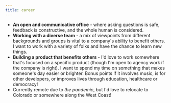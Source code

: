 ```yaml
---
title: career
---
```


- **An open and communicative office** - where asking questions is safe, feedback is constructive, and the whole human is considered.
- **Working with a diverse team** - a mix of viewpoints from different backgrounds and groups is vital to a company's ability to benefit others. I want to work with a variety of folks and have the chance to learn new things.
- **Building a product that benefits others** - I'd love to work somewhere that's focused on a specific product (though I'm open to agency work if the company is right). I want to spend my time on something that makes someone's day easier or brighter. Bonus points if it involves music, is for other developers, or improves lives through education, healthcare or democracy!
- Currently remote due to *the pandemic*, but I'd love to relocate to Colorado or somewhere along the West Coast!

<!-- - Building a product that benefits others - though I'm open to other options, I'd prefer to work on a product (or group of products) that provide value to others. Even value in small ways counts! I'm not looking to change the world - I just want to spend my time on something that makes someone's day a little bit easier or brighter. -->